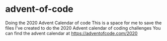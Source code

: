 # advent-of-code
Doing the 2020 Advent Calendar of code
This is a space for me to save the files I've created to do the 2020 Advent calendar of coding challenges
You can find the advent calendar at https://adventofcode.com/2020
